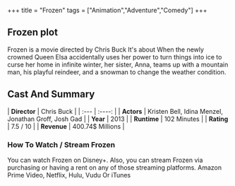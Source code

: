 +++
title = "Frozen"
tags = ["Animation","Adventure","Comedy"]
+++
## Frozen plot
Frozen is a movie directed by Chris Buck It's about When the newly crowned Queen Elsa accidentally uses her power to turn things into ice to curse her home in infinite winter, her sister, Anna, teams up with a mountain man, his playful reindeer, and a snowman to change the weather condition.
## Cast And Summary
| **Director**      | Chris Buck |
    | :---        |    :----:   |
    |  **Actors** | Kristen Bell, Idina Menzel, Jonathan Groff, Josh Gad |
    | **Year**   | 2013    |
    |  **Runtime** | 102 Minutes |
    |  **Rating** | 7.5 / 10 | 
    |  **Revenue** | 400.74$ Millions |
### How To Watch / Stream Frozen
You can watch Frozen on Disney+.
Also, you can stream Frozen via purchasing or having a rent on any of those streaming platforms.
Amazon Prime Video, Netflix, Hulu, Vudu Or iTunes